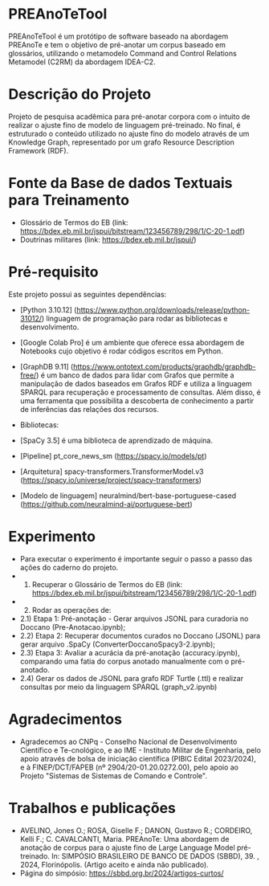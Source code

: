 # PREAnoTeTool
PREAnoTeTool é um protótipo de software baseado na abordagem PREAnoTe e tem o objetivo de pré-anotar um corpus baseado em glossários, utilizando o metamodelo Command and Control Relations Metamodel (C2RM) da abordagem IDEA-C2.

# Descrição do Projeto
Projeto de pesquisa acadêmica para pré-anotar corpora com o intuito de realizar o ajuste fino de modelo de linguagem pré-treinado. No final, é estruturado o conteúdo utilizado no ajuste fino do modelo através de um Knowledge Graph, representado por um grafo Resource Description Framework (RDF). 

# Fonte da Base de dados Textuais para Treinamento
- Glossário de Termos do EB (link: https://bdex.eb.mil.br/jspui/bitstream/123456789/298/1/C-20-1.pdf)
- Doutrinas militares (link: https://bdex.eb.mil.br/jspui/)

# Pré-requisito
Este projeto possui as seguintes dependências:

- [Python 3.10.12] (https://www.python.org/downloads/release/python-31012/) linguagem de programação para rodar as bibliotecas e desenvolvimento.
- [Google Colab Pro] é um ambiente que oferece essa abordagem de Notebooks cujo objetivo é rodar códigos escritos em Python.
- [GraphDB 9.11] (https://www.ontotext.com/products/graphdb/graphdb-free/) é um banco de dados para lidar com Grafos que permite a manipulação de dados baseados em Grafos RDF e utiliza a linguagem SPARQL para recuperação e processamento de consultas. Além disso, é uma ferramenta que possibilita a descoberta de conhecimento a partir de inferências das relações dos recursos.

- Bibliotecas: 
- [SpaCy 3.5] é uma biblioteca de aprendizado de máquina.  
- [Pipeline] pt_core_news_sm (https://spacy.io/models/pt)
- [Arquitetura] spacy-transformers.TransformerModel.v3 (https://spacy.io/universe/project/spacy-transformers)
- [Modelo de linguagem] neuralmind/bert-base-portuguese-cased (https://github.com/neuralmind-ai/portuguese-bert)

# Experimento
- Para executar o experimento é importante seguir o passo a passo das ações do caderno do projeto.
- 1) Recuperar o Glossário de Termos do EB (link: https://bdex.eb.mil.br/jspui/bitstream/123456789/298/1/C-20-1.pdf)
- 2) Rodar as operações de:
- 2.1) Etapa 1: Pré-anotação - Gerar arquivos JSONL para curadoria no Doccano (Pre-Anotacao.ipynb);
- 2.2) Etapa 2: Recuperar documentos curados no Doccano (JSONL) para gerar arquivo .SpaCy (ConverterDoccanoSpacy3-2.ipynb);
- 2.3) Etapa 3: Avaliar a acurácia da pré-anotação (accuracy.ipynb), comparando uma fatia do corpus anotado manualmente com o pré-anotado.
- 2.4) Gerar os dados de JSONL para grafo RDF Turtle (.ttl) e realizar consultas por meio da linguagem SPARQL  (graph_v2.ipynb)

# Agradecimentos
- Agradecemos ao CNPq - Conselho Nacional de Desenvolvimento Científico e Te\-cnológico, e ao IME - Instituto Militar de Engenharia, pelo apoio através de bolsa de iniciação científica (PIBIC Edital 2023/2024), e à FINEP/DCT/FAPEB (nº 2904/20-01.20.0272.00), pelo apoio ao Projeto "Sistemas de Sistemas de Comando e Controle".

# Trabalhos e publicações
- AVELINO, Jones O.; ROSA, Giselle F.; DANON, Gustavo R.; CORDEIRO, Kelli F.; C. CAVALCANTI, Maria. PREAnoTe: Uma abordagem de anotação de corpus para o ajuste fino de Large Language Model pré-treinado. In: SIMPÓSIO BRASILEIRO DE BANCO DE DADOS (SBBD), 39. , 2024, Florinópolis. (Artigo aceito e ainda não publicado).
- Página do simpósio: https://sbbd.org.br/2024/artigos-curtos/
